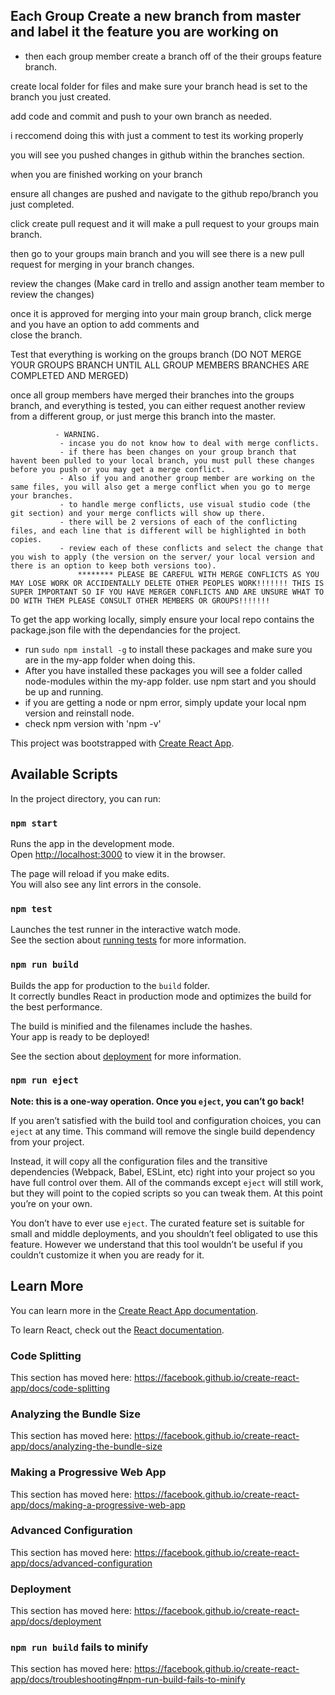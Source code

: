 ## Each Group Create a new branch from master and label it the feature you are working on
- then each group member create a branch off of the their groups feature branch.

create local folder for files and make sure your branch head is set to the branch you just created. 
   
   add code and commit and push to your own branch as needed. 

i reccomend doing this with just a comment to test its working properly

you will see you pushed changes in github within the branches section. 

when you are finished working on your branch

ensure all changes are pushed and navigate to the github repo/branch you just completed. 

click create pull request and it will make a pull request to your groups main branch. 

then go to your groups main branch and you will see there is a new pull request for merging in your branch changes. 

review the changes (Make card in trello and assign another team member to review the changes)

once it is approved for merging into your main group branch, click merge and you have an option to add comments and                     
close the branch. 

Test that everything is working on the groups branch (DO NOT MERGE YOUR GROUPS BRANCH UNTIL ALL GROUP MEMBERS BRANCHES                    ARE COMPLETED AND MERGED)

once all group members have merged their branches into the groups branch, and everything is tested, you can either request another review from a different group, or just merge this branch into the master. 
              
              
              - WARNING. 
               - incase you do not know how to deal with merge conflicts. 
               - if there has been changes on your group branch that havent been pulled to your local branch, you must pull these changes before you push or you may get a merge conflict. 
               - Also if you and another group member are working on the same files, you will also get a merge conflict when you go to merge your branches. 
               - to handle merge conflicts, use visual studio code (the git section) and your merge conflicts will show up there. 
               - there will be 2 versions of each of the conflicting files, and each line that is different will be highlighted in both copies. 
               - review each of these conflicts and select the change that you wish to apply (the version on the server/ your local version and there is an option to keep both versions too). 
                   ******** PLEASE BE CAREFUL WITH MERGE CONFLICTS AS YOU MAY LOSE WORK OR ACCIDENTALLY DELETE OTHER PEOPLES WORK!!!!!!! THIS IS SUPER IMPORTANT SO IF YOU HAVE MERGER CONFLICTS AND ARE UNSURE WHAT TO DO WITH THEM PLEASE CONSULT OTHER MEMBERS OR GROUPS!!!!!!!
              
              
To get the app working locally, simply ensure your local repo contains the package.json file with the dependancies for the project. 
- run `sudo npm install -g` to install these packages and make sure you are in the my-app folder when doing this. 
- After you have installed these packages you will see a folder called node-modules within the my-app folder.
use npm start and you should be up and running. 
- if you are getting a node or npm error, simply update your local npm version and reinstall node. 
- check npm version with 'npm -v'


This project was bootstrapped with [Create React App](https://github.com/facebook/create-react-app).

## Available Scripts

In the project directory, you can run:

### `npm start`

Runs the app in the development mode.<br>
Open [http://localhost:3000](http://localhost:3000) to view it in the browser.

The page will reload if you make edits.<br>
You will also see any lint errors in the console.

### `npm test`

Launches the test runner in the interactive watch mode.<br>
See the section about [running tests](https://facebook.github.io/create-react-app/docs/running-tests) for more information.

### `npm run build`

Builds the app for production to the `build` folder.<br>
It correctly bundles React in production mode and optimizes the build for the best performance.

The build is minified and the filenames include the hashes.<br>
Your app is ready to be deployed!

See the section about [deployment](https://facebook.github.io/create-react-app/docs/deployment) for more information.

### `npm run eject`

**Note: this is a one-way operation. Once you `eject`, you can’t go back!**

If you aren’t satisfied with the build tool and configuration choices, you can `eject` at any time. This command will remove the single build dependency from your project.

Instead, it will copy all the configuration files and the transitive dependencies (Webpack, Babel, ESLint, etc) right into your project so you have full control over them. All of the commands except `eject` will still work, but they will point to the copied scripts so you can tweak them. At this point you’re on your own.

You don’t have to ever use `eject`. The curated feature set is suitable for small and middle deployments, and you shouldn’t feel obligated to use this feature. However we understand that this tool wouldn’t be useful if you couldn’t customize it when you are ready for it.

## Learn More

You can learn more in the [Create React App documentation](https://facebook.github.io/create-react-app/docs/getting-started).

To learn React, check out the [React documentation](https://reactjs.org/).

### Code Splitting

This section has moved here: https://facebook.github.io/create-react-app/docs/code-splitting

### Analyzing the Bundle Size

This section has moved here: https://facebook.github.io/create-react-app/docs/analyzing-the-bundle-size

### Making a Progressive Web App

This section has moved here: https://facebook.github.io/create-react-app/docs/making-a-progressive-web-app

### Advanced Configuration

This section has moved here: https://facebook.github.io/create-react-app/docs/advanced-configuration

### Deployment

This section has moved here: https://facebook.github.io/create-react-app/docs/deployment

### `npm run build` fails to minify

This section has moved here: https://facebook.github.io/create-react-app/docs/troubleshooting#npm-run-build-fails-to-minify
